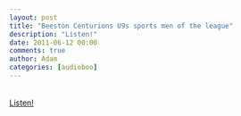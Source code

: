 ```yaml
---
layout: post
title: "Beeston Centurions U9s sports men of the league"
description: "Listen!"
date: 2011-06-12 00:00
comments: true
author: Adam
categories: [audioboo]
---
```


<div class='p_embed p_image_embed'>
<img alt="Media_httpaudioboofmb_tject" height="1" src="http://getfile3.posterous.com/getfile/files.posterous.com/adambird/ghBhsiaDuqrIusxlHqqorabzjmeIjjymazvHseDFqvytoduwrafFDwEfqDvG/media_httpaudioboofmb_tjeCt.jpg.scaled500.jpg" width="1" />
</div>
<br /><object type="application/x-shockwave-flash" height="129" width="400"><param name="movie" value="http://boos.audioboo.fm/swf/fullsize_player.swf" /><param name="scale" value="noscale" /><param name="salign" value="lt" /><param name="bgColor" value="#FFFFFF" /><param name="allowScriptAccess" value="always" /><param name="wmode" value="window" /><param name="FlashVars" value="mp3Time=03.51pm+12+Jun+2011&amp;rootID=boo_embed_383593&amp;mp3=http%3A%2F%2Faudioboo.fm%2Fboos%2F383593-beeston-centurions-u9s-sports-men-of-the-league.mp3%3Fsource%3Dembed&amp;mp3Author=adambird&amp;mp3LinkURL=http%3A%2F%2Faudioboo.fm%2Fboos%2F383593-beeston-centurions-u9s-sports-men-of-the-league&amp;mp3Title=Beeston+Centurions+U9s+sports+men+of+the+league" /><a href="http://audioboo.fm/boos/383593-beeston-centurions-u9s-sports-men-of-the-league.mp3?source=embed">Listen!</a></object>
